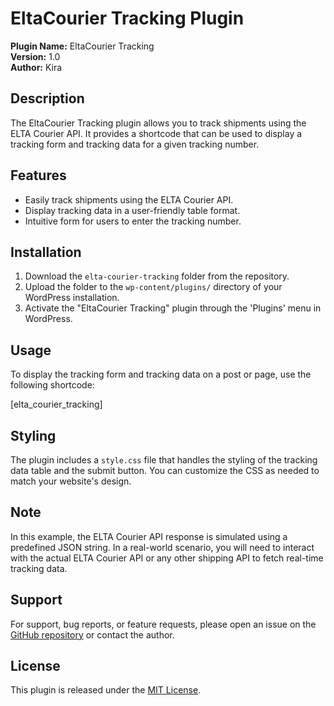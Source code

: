 # EltaCourier Tracking Plugin

**Plugin Name:** EltaCourier Tracking  
**Version:** 1.0  
**Author:** Kira

## Description

The EltaCourier Tracking plugin allows you to track shipments using the ELTA Courier API. It provides a shortcode that can be used to display a tracking form and tracking data for a given tracking number.

## Features

- Easily track shipments using the ELTA Courier API.
- Display tracking data in a user-friendly table format.
- Intuitive form for users to enter the tracking number.

## Installation

1. Download the `elta-courier-tracking` folder from the repository.
2. Upload the folder to the `wp-content/plugins/` directory of your WordPress installation.
3. Activate the "EltaCourier Tracking" plugin through the 'Plugins' menu in WordPress.

## Usage

To display the tracking form and tracking data on a post or page, use the following shortcode:

[elta_courier_tracking]


## Styling

The plugin includes a `style.css` file that handles the styling of the tracking data table and the submit button. You can customize the CSS as needed to match your website's design.

## Note

In this example, the ELTA Courier API response is simulated using a predefined JSON string. In a real-world scenario, you will need to interact with the actual ELTA Courier API or any other shipping API to fetch real-time tracking data.

## Support

For support, bug reports, or feature requests, please open an issue on the [GitHub repository](https://github.com//elta-courier-tracking) or contact the author.

## License

This plugin is released under the [MIT License](LICENSE).